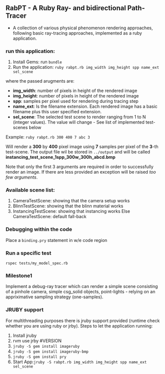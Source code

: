 ## RabPT - A Ruby Ray- and bidirectional Path-Tracer
+ A collection of various physical phenomenon rendering approaches, following basic ray-tracing approaches, implemented as a ruby application.

### run this application:
1. Install Gems: run ````bundle````
2. Run the application: ````ruby rabpt.rb img_width img_height spp name_ext sel_scene````

where the passed arugments are:

* **img_width**: number of pixels in height of the rendered image
* **img_height**: number of pixels in height of the rendered image
* **spp**: samples per pixel used for rendering during tracing step
* **name_ext**: Is the filename extension. Each rendered image has a basic filename plus this user specified extension.
* **sel_scene**: The selected test scene to render ranging from 1 to N (integer values). The value will change - See list of implemented test-scenes below 

Example: ````ruby rabpt.rb 300 400 7 abc 3````

Will render a **300** by **400** pixel image using **7** samples per pixel of the  **3**-th test-scene. The output file wil be stored in ````../output```` and will be called **instancing_test_scene_1spp_300w_300h_abcd.bmp**

Note that only the first 3 arguments are required in order to successfully render an image. If there are less provided an exception will be raised _too few arguments_.

### Available scene list:
1. CameraTestScene: showing that the camera setup works
2. BlinnTestScene: showing that the blinn material works
3. InstancingTestScene: showing that instancing works
Else CameraTestScene: default fall-back

### Debugging within the code
Place a ```` binding.pry ```` statement in w/e code region

### Run a specific test
```` rspec tests/my_model_spec.rb ````

### Milestone1
Implement a debug-ray tracer which can render a simple scene consisting of a pinhole camera, simple csg_solid objects, point-lights - relying on an appriximative sampling strategy (one-samples). 


### JRUBY support 
For multithreading purposes there is jruby support provided (runtime check whether you are using ruby or jrby). Steps to let the application running:

1. Install jruby
2. rvm use jrby #VERSION
3. ````jruby -S gem install imageruby````
4. ````jruby -S gem install imageruby-bmp````
5. ````jruby -S gem install pry````
6. Start App:````jruby -S rabpt.rb img_width img_height spp name_ext sel_scene````

